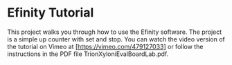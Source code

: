# Efinity Tutorial

This project walks you through how to use the Efinity software. The project is a simple 
up counter with set and stop. You can watch the video version of the 
tutorial on Vimeo at [https://vimeo.com/479127033] or follow the instructions 
in the PDF file TrionXyloniEvalBoardLab.pdf.
